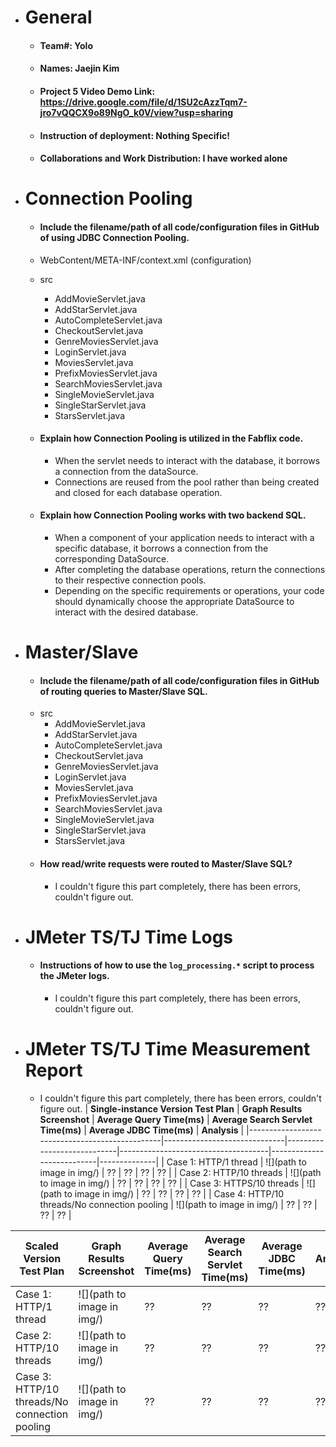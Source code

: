 - # General
    - #### Team#: Yolo

    - #### Names: Jaejin Kim

    - #### Project 5 Video Demo Link: https://drive.google.com/file/d/1SU2cAzzTqm7-jro7vQQCX9o89NgO_k0V/view?usp=sharing

    - #### Instruction of deployment: Nothing Specific!

    - #### Collaborations and Work Distribution: I have worked alone


- # Connection Pooling
    - #### Include the filename/path of all code/configuration files in GitHub of using JDBC Connection Pooling.
    - WebContent/META-INF/context.xml (configuration)
    - src
        - AddMovieServlet.java
        - AddStarServlet.java
        - AutoCompleteServlet.java
        - CheckoutServlet.java
        - GenreMoviesServlet.java
        - LoginServlet.java
        - MoviesServlet.java
        - PrefixMoviesServlet.java
        - SearchMoviesServlet.java
        - SingleMovieServlet.java
        - SingleStarServlet.java
        - StarsServlet.java

    - #### Explain how Connection Pooling is utilized in the Fabflix code.
        - When the servlet needs to interact with the database, it borrows a connection from the dataSource.
        - Connections are reused from the pool rather than being created and closed for each database operation.
    - #### Explain how Connection Pooling works with two backend SQL.
        - When a component of your application needs to interact with a specific database, it borrows a connection from the corresponding DataSource.
        - After completing the database operations, return the connections to their respective connection pools.
        - Depending on the specific requirements or operations, your code should dynamically choose the appropriate DataSource to interact with the desired database.


- # Master/Slave
    - #### Include the filename/path of all code/configuration files in GitHub of routing queries to Master/Slave SQL.
    - src
        - AddMovieServlet.java
        - AddStarServlet.java
        - AutoCompleteServlet.java
        - CheckoutServlet.java
        - GenreMoviesServlet.java
        - LoginServlet.java
        - MoviesServlet.java
        - PrefixMoviesServlet.java
        - SearchMoviesServlet.java
        - SingleMovieServlet.java
        - SingleStarServlet.java
        - StarsServlet.java
    - #### How read/write requests were routed to Master/Slave SQL?
        - I couldn't figure this part completely, there has been errors, couldn't figure out.

- # JMeter TS/TJ Time Logs
    - #### Instructions of how to use the `log_processing.*` script to process the JMeter logs.
        - I couldn't figure this part completely, there has been errors, couldn't figure out.

- # JMeter TS/TJ Time Measurement Report
    - I couldn't figure this part completely, there has been errors, couldn't figure out.
      | **Single-instance Version Test Plan**          | **Graph Results Screenshot** | **Average Query Time(ms)** | **Average Search Servlet Time(ms)** | **Average JDBC Time(ms)** | **Analysis** |
      |------------------------------------------------|------------------------------|----------------------------|-------------------------------------|---------------------------|--------------|
      | Case 1: HTTP/1 thread                          | ![](path to image in img/)   | ??                         | ??                                  | ??                        | ??           |
      | Case 2: HTTP/10 threads                        | ![](path to image in img/)   | ??                         | ??                                  | ??                        | ??           |
      | Case 3: HTTPS/10 threads                       | ![](path to image in img/)   | ??                         | ??                                  | ??                        | ??           |
      | Case 4: HTTP/10 threads/No connection pooling  | ![](path to image in img/)   | ??                         | ??                                  | ??                        | ??           |

| **Scaled Version Test Plan**                   | **Graph Results Screenshot** | **Average Query Time(ms)** | **Average Search Servlet Time(ms)** | **Average JDBC Time(ms)** | **Analysis** |
|------------------------------------------------|------------------------------|----------------------------|-------------------------------------|---------------------------|--------------|
| Case 1: HTTP/1 thread                          | ![](path to image in img/)   | ??                         | ??                                  | ??                        | ??           |
| Case 2: HTTP/10 threads                        | ![](path to image in img/)   | ??                         | ??                                  | ??                        | ??           |
| Case 3: HTTP/10 threads/No connection pooling  | ![](path to image in img/)   | ??                         | ??                                  | ??                        | ??           |
